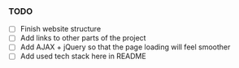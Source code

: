 ### TODO

- [ ] Finish website structure
- [ ] Add links to other parts of the project
- [ ] Add AJAX + jQuery so that the page loading will feel smoother
- [ ] Add used tech stack here in README